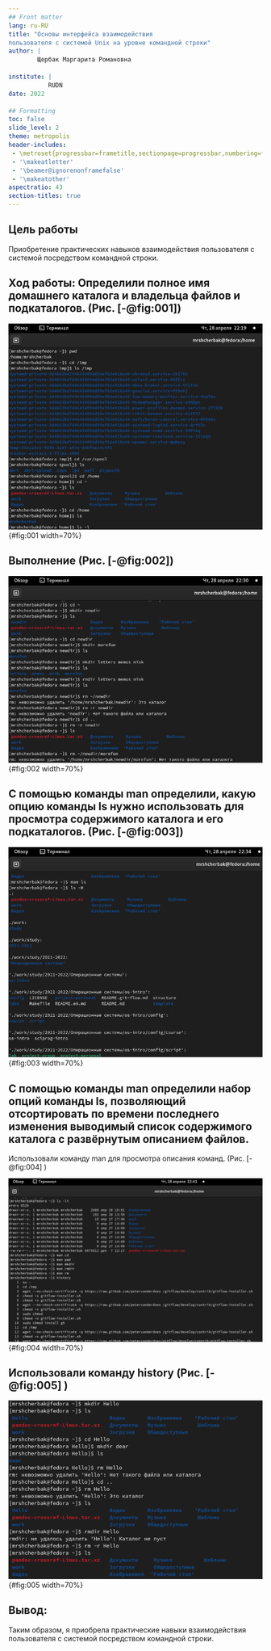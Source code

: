 ```yaml
---
## Front matter
lang: ru-RU
title: "Основы интерфейса взаимодействия
пользователя с системой Unix на уровне командной строки"
author: |
        Щербак Маргарита Романовна

institute: |
           RUDN
date: 2022

## Formatting
toc: false
slide_level: 2
theme: metropolis
header-includes: 
 - \metroset{progressbar=frametitle,sectionpage=progressbar,numbering=fraction}
 - '\makeatletter'
 - '\beamer@ignorenonframefalse'
 - '\makeatother'
aspectratio: 43
section-titles: true
---
```


## **Цель работы**
Приобретение практических навыков взаимодействия пользователя с системой посредством командной строки.

## **Ход работы:** Определили полное имя домашнего каталога и владельца файлов и подкаталогов. (Рис. [-@fig:001])

![Выполнение действий](image/%D0%A1%D0%BD%D0%B8%D0%BC%D0%BE%D0%BA%20%D1%8D%D0%BA%D1%80%D0%B0%D0%BD%D0%B0%20%D0%BE%D1%82%202022-04-28%2022-19-21.png){#fig:001 width=70%}  

## Выполнение (Рис. [-@fig:002]) 

![Выполнение нужных команд](image/%D0%A1%D0%BD%D0%B8%D0%BC%D0%BE%D0%BA%20%D1%8D%D0%BA%D1%80%D0%B0%D0%BD%D0%B0%20%D0%BE%D1%82%202022-04-28%2022-29-48.png){#fig:002 width=70%}

## С помощью команды man определили, какую опцию команды ls нужно использовать для просмотра содержимого каталога и его подкаталогов. (Рис. [-@fig:003])  

![Просмотр содержимого каталога и входящих в него подкаталогов](image/%D0%A1%D0%BD%D0%B8%D0%BC%D0%BE%D0%BA%20%D1%8D%D0%BA%D1%80%D0%B0%D0%BD%D0%B0%20%D0%BE%D1%82%202022-04-28%2022-34-02.png){#fig:003 width=70%}

## С помощью команды man определили набор опций команды ls, позволяющий отсортировать по времени последнего изменения выводимый список содержимого каталога с развёрнутым описанием файлов.
Использовали команду man для просмотра описания команд. (Рис. [-@fig:004] ) 

![Вводим необходимые команды](image/%D0%A1%D0%BD%D0%B8%D0%BC%D0%BE%D0%BA%20%D1%8D%D0%BA%D1%80%D0%B0%D0%BD%D0%B0%20%D0%BE%D1%82%202022-04-28%2022-40-57.png){#fig:004 width=70%}

## Использовали команду history  (Рис.  [-@fig:005] )
![Выполнили модификацию и исполнение нескольких команд из буфера обмена](image/%D0%A1%D0%BD%D0%B8%D0%BC%D0%BE%D0%BA%20%D1%8D%D0%BA%D1%80%D0%B0%D0%BD%D0%B0%20%D0%BE%D1%82%202022-04-28%2022-41-42.png){#fig:005 width=70%}

## **Вывод:** 
Таким образом, я приобрела практические навыки взаимодействия пользователя с системой посредством командной строки.
